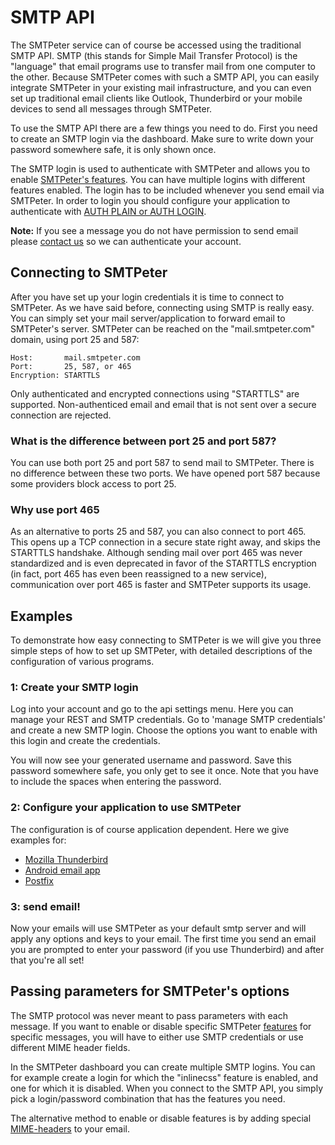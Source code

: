 # SMTP API

The SMTPeter service can of course be accessed using the traditional SMTP
API. SMTP (this stands for Simple Mail Transfer Protocol) is the "language" that email programs
use to transfer mail from one computer to the other. Because SMTPeter comes
with such a SMTP API, you can easily integrate SMTPeter in your existing
mail infrastructure, and you can even set up traditional email clients like
Outlook, Thunderbird or your mobile devices to send all messages through SMTPeter.

To use the SMTP API there are a few things you need to do. First you need to
create an SMTP login via the dashboard. Make sure to write down your password
somewhere safe, it is only shown once.

The SMTP login is used to authenticate with SMTPeter and allows you to enable
[SMTPeter's features](copernica-docs:SMTPeter/features). You can have multiple logins
with different features enabled. The login has to be included whenever you send
email via SMTPeter. In order to login you should configure your application to
authenticate with [AUTH PLAIN or AUTH LOGIN](https://en.wikipedia.org/wiki/SMTP_Authentication).

**Note:** If you see a message you do not have permission to send email please
[contact us](mailto:peter@smtpeter.com "send us email") so we can authenticate your account.


## Connecting to SMTPeter

After you have set up your login credentials it is time to connect to SMTPeter. As
we have said before, connecting using SMTP is really easy. You can simply set your mail
server/application to forward email to SMTPeter's server. SMTPeter can be reached
on the "mail.smtpeter.com" domain, using port 25 and 587:

````
Host:       mail.smtpeter.com
Port:       25, 587, or 465
Encryption: STARTTLS
````

Only authenticated and encrypted connections using "STARTTLS" are supported.
Non-authenticed email and email that is not sent over a secure connection are
rejected.

### What is the difference between port 25 and port 587?

You can use both port 25 and port 587 to send mail to SMTPeter. There is no
difference between these two ports. We have opened port 587 because some providers
block access to port 25.


### Why use port 465
As an alternative to ports 25 and 587, you can also connect to port 465.
This opens up a TCP connection in a secure state right away, and skips
the STARTTLS handshake. Although sending mail over port 465 was never
standardized and is even deprecated in favor of the STARTTLS encryption
(in fact, port 465 has even been reassigned to a new service), communication
over port 465 is faster and SMTPeter supports its usage.


## Examples

To demonstrate how easy connecting to SMTPeter is we will give you three simple
steps of how to set up SMTPeter, with detailed descriptions of the configuration
of various programs.


### 1: Create your SMTP login

Log into your account and go to the api settings menu. Here you can manage your
REST and SMTP credentials. Go to 'manage SMTP credentials' and create a new SMTP
login. Choose the options you want to enable with this login and create the
credentials.

You will now see your generated username and password. Save this password somewhere
safe, you only get to see it once. Note that you have to include the spaces when
entering the password.


### 2: Configure your application to use SMTPeter

The configuration is of course application dependent. Here we give examples
for:

* [Mozilla Thunderbird](copernica-docs:SMTPeter/thunderbird "Example of setting up Mozilla Thunderbird")
* [Android email app](copernica-docs:SMTPeter/android "Example of setting up Android email app")
* [Postfix](copernica-docs:SMTPeter/quick-start/postfix "Example of setting up Postfix")


### 3: send email!

Now your emails will use SMTPeter as your default smtp server and will apply any
options and keys to your email. The first time you send an email you are prompted
to enter your password (if you use Thunderbird) and after that you're all set!


## Passing parameters for SMTPeter's options

The SMTP protocol was never meant to pass parameters with each message. If you want to
enable or disable specific SMTPeter [features](copernica-docs:SMTPeter/features "SMTPeter Features")
for specific messages, you will have to either use SMTP credentials or use different MIME header fields.

In the SMTPeter dashboard you can create multiple SMTP logins. You can for example
create a login for which the "inlinecss" feature is enabled, and one for which it
is disabled. When you connect to the SMTP API, you simply pick a login/password
combination that has the features you need.

The alternative method to enable or disable features is by adding special
[MIME-headers](copernica-docs:SMTPeter/mime "MIME headers") to your email.
